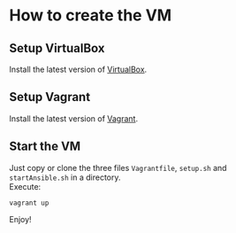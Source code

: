# How to create the VM

## Setup VirtualBox
Install the latest version of [VirtualBox](https://www.virtualbox.org/wiki/Downloads).

## Setup Vagrant
Install the latest version of [Vagrant](https://www.vagrantup.com/).

## Start the VM
Just copy or clone the three files `Vagrantfile`, `setup.sh` and 
`startAnsible.sh` in a directory.  
Execute:
```
vagrant up
```

Enjoy!
